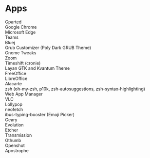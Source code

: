 # Apps
Gparted  
Google Chrome  
Microsoft Edge  
Teams  
Bluej  
Grub Customizer (Poly Dark GRUB Theme)  
Gnome Tweaks  
Zoom  
Timeshift (cronie)  
Layan GTK and Kvantum Theme  
FreeOffice  
LibreOffice  
Alacarte  
zsh (oh-my-zsh, p10k, zsh-autosuggestions, zsh-syntax-highlighting)  
Web App Manager  
VLC  
Lollypop  
neofetch  
ibus-typing-booster (Emoji Picker)  
Geary  
Evolution  
Etcher  
Transmission  
Gthumb  
Openshot    
Apostrophe
